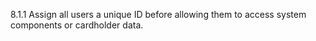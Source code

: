 8.1.1 Assign all users a unique ID before allowing them to access system components or cardholder data. 